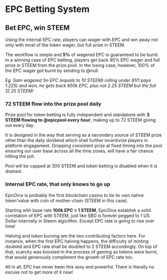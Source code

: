 # EPC Betting System

## Bet EPC, win STEEM

Using the internal EPC rate, players can wager with EPC and win away not only with most of the token wager, but full prize in STEEM.

The workflow is simple and **5%** of wagered EPC is guaranteed to be burnt. In a winning case of EPC betting, players get back 95% EPC wager and full prize in STEEM from the prize pool. In the losing case, however, 100% of the EPC wager got burnt by sending to @null.

_Eg. Sam wagered 1m EPC \(equals to 10 STEEM\) rolling under 81\(1 pays 1.225\) and won, he gets back 950k EPC, plus not 2.25 STEEM but the full 12.25 STEEM!_

### 72 STEEM flow into the prize pool daily

Prize pool for token betting is fully independent and standalone with **3 STEEM flowing to @epicpool every hour**, making up to 72 STEEM giving out every day.

It is designed in the way that serving as a secondary source of STEEM prize other than the daily dividend which shall further incentivize players in platform engagement. Dropping consistent prize at fixed timing into the pool ensuring our user base across all the time zones, will have a fair chance hitting the pot.

Pool will be capped at 300 STEEM and token betting is disabled when it is drained.

### Internal EPC rate, that only knows to go up

EpicDice is probably the first blockchain casino to tie its own native token'value with coin of mother-chain \(STEEM in this case\).

Starting with base rate **100k EPC = 1 STEEM**, EpicDice establish a solid correlation of EPC with STEEM, just like SBD is forever pegged to 1 US Dollar internally in Steem algorithm. Except EPC rate is going to rise over time!

_Halving_ and _token burning_ are the two contributing factors here. For instance, when the first EPC halving happens, the difficulty of minting doubled and EPC rate shall be doubled to 2 STEEM accordingly. On top of that, scarcity was boosted in the process of gaming as tokens were burnt, that would generously compliment the growth of EPC rate too.

All in all, EPC has never been this sexy and powerful. There is literally no excuse not to get more of it now!



